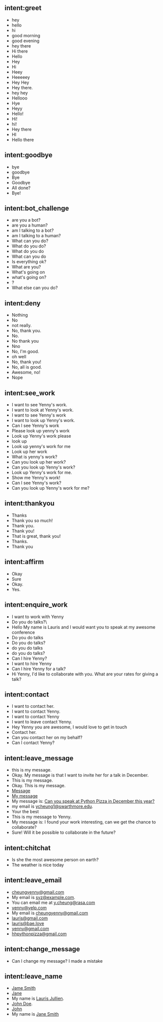 ## intent:greet
- hey
- hello
- hi
- good morning
- good evening
- hey there
- Hi there
- Hello
- Hey
- Hi
- Heey
- Heeeeey
- Hey Hey
- Hey there.
- hey hey
- Hellooo
- Hye
- Heyy
- Hello!
- Hi!
- hi!
- Hey there
- HI
- Hello there

## intent:goodbye
- bye
- goodbye
- Bye
- Goodbye
- All done?
- Bye!

## intent:bot_challenge
- are you a bot?
- are you a human?
- am I talking to a bot?
- am I talking to a human?
- What can you do?
- What do you do?
- What do you do
- What can you do
- Is everything ok?
- What are you?
- What's going on
- what's going on?
- ?
- What else can you do?

## intent:deny
- Nothing
- No
- not really.
- No, thank you.
- No.
- No thank you
- Nno
- No, I'm good.
- oh well
- No, thank you!
- No, all is good.
- Awesome, no!
- Nope

## intent:see_work
- I want to see Yenny's work.
- I want to look at Yenny's work.
- I want to see Yenny's work
- I want to look up Yenny's work.
- Can I see Yenny's work
- Please look up yenny's work
- Look up Yenny's work please
- look up
- Look up yenny's work for me
- Look up her work
- What is yenny's work?
- Can you look up her work?
- Can you look up Yenny's work?
- Look up Yenny's work for me.
- Show me Yenny's work!
- Can I see Yenny's work?
- Can you look up Yenny's work for me?

## intent:thankyou
- Thanks
- Thank you so much!
- Thank you.
- Thank you!
- That is great, thank you!
- Thanks.
- Thank you

## intent:affirm
- Okay
- Sure
- Okay.
- Yes.

## intent:enquire_work
- I want to work with Yenny
- Do you do talks?\
- Hello My name is Lauris and I would want you to speak at my awesome conference
- Do you do talks
- Do you do talks?
- do you do talks
- do you do talks?
- Can I hire Yenny?
- I want to hire Yenny
- Can I hire Yenny for a talk?
- Hi Yenny, I'd like to collaborate with you. What are your rates for giving a talk?

## intent:contact
- I want to contact her.
- I want to contact Yenny.
- I want to contact Yenny
- I want to leave contact Yenny.
- Hey Yenny you are awesome, I would love to get in touch
- Contact her.
- Can you contact her on my behalf?
- Can I contact Yenny?

## intent:leave_message
- this is my message.
- Okay. My message is that I want to invite her for a talk in December.
- This is my message.
- Okay. This is my message.
- [Message](message)
- [My message](email)
- My message is: [Can you speak at Python Pizza in December this year?](message)
- my email is [ycheung1@swarthmore.edu](email).
- Your the best
- This is my message to Yenny.
- My message is: I found your work interesting, can we get the chance to collaborate?
- Sure! Will it be possible to collaborate in the future?

## intent:chitchat
- Is she the most awesome person on earth?
- The weather is nice today

## intent:leave_email
- [cheungyenny@gmail.com](email)
- My email is [syz@example.com](email).
- You can email me at [y.cheung@rasa.com](email)
- [yenny@yelp.com](email)
- My email is [cheungyenny@gmail.com](email)
- [lauris@gmail.com](email)
- lauris@bae.love
- [yenny@gmail.com](email)
- [hhpythonpizza@gmail.com](email)

## intent:change_message
- Can I change my message? I made a mistake

## intent:leave_name
- [Jame Smith](name)
- [Jane](name)
- My name is [Lauris Jullien](name).
- [John Doe](name).
- [John](name)
- My name is [Jane Smith](name)
